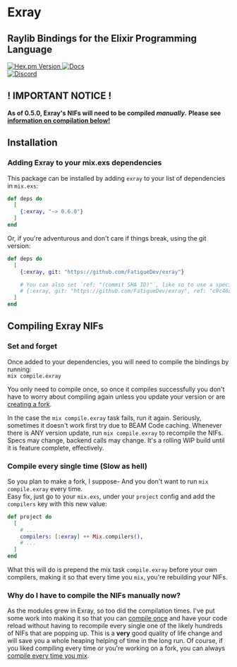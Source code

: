 # Exray

## Raylib Bindings for the Elixir Programming Language

[![Hex.pm Version](https://img.shields.io/hexpm/v/exray?style=for-the-badge&label=HEX%20PKG&labelColor=black&color=maroon) ](https://hex.pm/packages/exray)[![Docs]( https://img.shields.io/badge/DOCS-blue?style=for-the-badge&labelColor=navy ) ](https://hexdocs.pm/exray/)\
[![ Discord ]( https://img.shields.io/discord/269508806759809042?style=for-the-badge&label=Elixir%20Language%20Discord&labelColor=black&color=darkgreen ) ](https://discord.gg/elixir)

## ! IMPORTANT NOTICE !
**As of 0.5.0, Exray's NIFs will need to be compiled _manually_.**
**Please see [information on compilation below!](#compiling-exray-nifs)**

## Installation

### Adding Exray to your mix.exs dependencies

This package can be installed by adding `exray` to your list of dependencies in `mix.exs`:

```elixir
def deps do
  [
    {:exray, "~> 0.6.0"}
  ]
end
```

Or, if you're adventurous and don't care if things break, using the git version:

```elixir
def deps do
  [
    {:exray, git: "https://github.com/FatigueDev/exray"}

    # You can also set `ref: "(commit SHA ID)"`, like so to use a specific commit!
    # {:exray, git: "https://github.com/FatigueDev/exray", ref: "c9c46aa645b0c0964e6d28dc24d6557ee7d258a3"}
  ]
end
```


## Compiling Exray NIFs

### Set and forget

Once added to your dependencies, you will need to compile the bindings by running:\
`mix compile.exray`

You only need to compile once, so once it compiles successfully you don't have to worry about compiling again unless you update your version or are [creating a fork](#compile-every-single-time-slow-as-hell).

In the case the `mix compile.exray` task fails, run it again. Seriously, sometimes it doesn't work first try due to BEAM Code caching. Whenever there is ANY version update, run `mix compile.exray` to recompile the NIFs. Specs may change, backend calls may change. It's a rolling WIP build until it is feature complete, effectively.

### Compile every single time (Slow as hell)

So you plan to make a fork, I suppose- And you don't want to run `mix compile.exray` every time.\
Easy fix, just go to your `mix.exs`, under your `project` config and add the `compilers` key with this new value:

```elixir
def project do
  [
    # ...
    compilers: [:exray] ++ Mix.compilers(),
    # ...
  ]
end
```

What this will do is prepend the mix task `compile.exray` before your own compilers, making it so that every time you `mix`, you're rebuilding your NIFs.

### Why do I have to compile the NIFs manually now?

As the modules grew in Exray, so too did the compilation times. I've put some work into making it so that you can [compile once](#set-and-forget) and have your code reload without having to recompile every single one of the likely hundreds of NIFs that are popping up. This is a **very** good quality of life change and will save you a whole heaping helping of time in the long run. Of course, if you liked compiling every time or you're working on a fork, you can always [compile every time you mix](#compile-every-single-time-slow-as-hell).